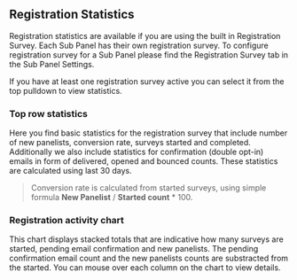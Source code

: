 ## Registration Statistics

Registration statistics are available if you are using the built in Registration Survey. Each Sub Panel has their own registration survey. To configure registration survey for a Sub Panel please find the Registration Survey tab in the Sub Panel Settings.

If you have at least one registration survey active you can select it from the top pulldown to view statistics.

### Top row statistics
Here you find basic statistics for the registration survey that include number of new panelists, conversion rate, surveys started and completed. Additionally we also include statistics for confirmation (double opt-in) emails in form of delivered, opened and bounced counts. These statistics are calculated using last 30 days.

> Conversion rate is calculated from started surveys, using simple formula **New Panelist** / **Started count** * 100.

### Registration activity chart
This chart displays stacked totals that are indicative how many surveys are started, pending email confirmation and new panelists. The pending confirmation email count and the new panelists counts are substracted from the started. You can mouse over each column on the chart to view details.
